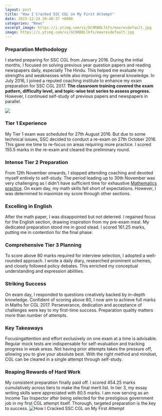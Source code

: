 ```yaml
---
layout: post
title: "How I Cracked SSC CGL on My First Attempt"
date: 2023-12-24 20:48:37 +0000
categories: "News"
excerpt_image: https://i.ytimg.com/vi/GC9RB0Llkfs/maxresdefault.jpg
image: https://i.ytimg.com/vi/GC9RB0Llkfs/maxresdefault.jpg
---
```


### Preparation Methodology
I started preparing for SSC CGL from January 2016. During the initial months, I focused on solving previous year question papers and reading newspapers daily, especially The Hindu. This helped me evaluate my strengths and weaknesses while also improving my general knowledge. 
In July 2016, I joined a reputed coaching institute to enhance my exam preparation for SSC CGL 2017. **The classroom training covered the exam pattern, difficulty level, and topic-wise test series to assess progress.** However, I continued self-study of previous papers and newspapers in parallel. 

![](https://i.ytimg.com/vi/BgVyPD6VisQ/maxresdefault.jpg)
### Tier 1 Experience
My Tier 1 exam was scheduled for 27th August 2016. But due to some technical issues, SSC decided to conduct a re-exam on 27th October 2016. This gave me time to re-focus on areas requiring more practice. I scored 155.5 marks in the re-exam and cleared the preliminary round.
### Intense Tier 2 Preparation 
From 12th November onwards, I stopped attending coaching and devoted myself entirely to self-study. The period leading up to 30th November was very challenging as I didn't have sufficient time for exhaustive [Mathematics practice](https://store.fi.io.vn/collection/dog-father). On exam day, my math skills fell short of expectations. However, I was determined to maximize my score through other sections.
### Excelling in English 
After the math paper, I was disappointed but not deterred. I regained focus for the English section, drawing inspiration from my pre-exam meal. My dedicated preparation stood me in good stead. I scored 161.25 marks, putting me in contention for the final phase.
### Comprehensive Tier 3 Planning
To score above 80 marks required for interview selection, I adopted a well-rounded approach. I wrote a daily diary, researched prominent schemes, and closely followed policy debates. This enriched my conceptual understanding and expression abilities.
### Striking Success 
On exam day, I responded to questions creatively backed by in-depth knowledge. Confident of scoring above 80, I now aim to achieve full marks in Maths for CGL 2017. Perseverance, dedication and acceptance of challenges were key to my first-time success. Preparation quality matters more than number of attempts.
### Key Takeaways
Focusingattention and effort exclusively on one exam at a time is advisable. Regular mock tests are indispensable for self-evaluation and tracking progress in weak areas. Not having prior attempts takes the pressure off, allowing you to give your absolute best. With the right method and mindset, CGL can be cleared in a single attempt through self-study.
### Reaping Rewards of Hard Work
My consistent preparation finally paid off. I scored 454.25 marks cumulatively across tiers to make the final merit list. In tier 3, my essay writing skills were appreciated with 80.5 marks. I am now serving as an Income Tax Inspector after being selected for the prestigious government job in my first CGL attempt itself. Thorough, targeted preparation is the key to success.
![How I Cracked SSC CGL on My First Attempt](https://i.ytimg.com/vi/GC9RB0Llkfs/maxresdefault.jpg)